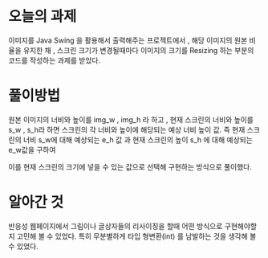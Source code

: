 # 오늘의 과제

이미지를 Java Swing 을 활용해서 출력해주는 프로젝트에서 , 
해당 이미지의 원본 비율을 유지한 채 , 스크린 크기가 변경될때마다 
이미지의 크기를 Resizing 하는 부분의 코드를 작성하는 과제를 받았다.

# 풀이방법
원본 이미지의 너비와 높이를 img_w , img_h 라 하고 ,
 현재 스크린의 너비와 높이를 s_w , s_h라 하면
스크린의 각 너비와 높이에 해당되는 예상 너비 높이 값.
즉 현재 스크린의 너비 s_w에 대해 예상되는 e_h 값 과
현재 스크린의 높이 s_h 에 대해 예상되는 e_w값을 구하여

이를 현재 스크린의 크기에 넣을 수 있는 값으로 선택해 구현하는 방식으로 풀이했다.

# 알아간 것
반응성 웹페이지에서 그림이나 글상자들의 리사이징을 할때 어떤 방식으로 구현해야할 지 고민해 볼 수 있었다.
특히 무분별하게 타입 형변환(int) 를 남발하는 것을 생각해 볼 수 있었다.